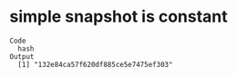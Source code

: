 # simple snapshot is constant

    Code
      hash
    Output
      [1] "132e84ca57f620df885ce5e7475ef303"

